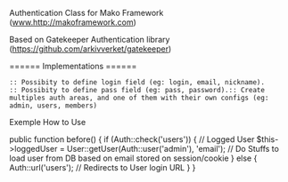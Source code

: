 Authentication Class for Mako Framework (www.http://makoframework.com)

Based on Gatekeeper Authentication library (https://github.com/arkivverket/gatekeeper)


====== Implementations ======

    :: Possibity to define login field (eg: login, email, nickname).
    :: Possibity to define pass field (eg: pass, password).:: Create multiples auth areas, and one of them with their own configs (eg: admin, users, members)


Exemple How to Use


public function before()
{ 
    if (Auth::check('users'))
    {
        // Logged User
        $this->loggedUser = User::getUser(Auth::user('admin'), 'email'); // Do Stuffs to load user from DB based on email stored on session/cookie
    }
    else
    {
        Auth::url('users'); // Redirects to User login URL
    }
}
